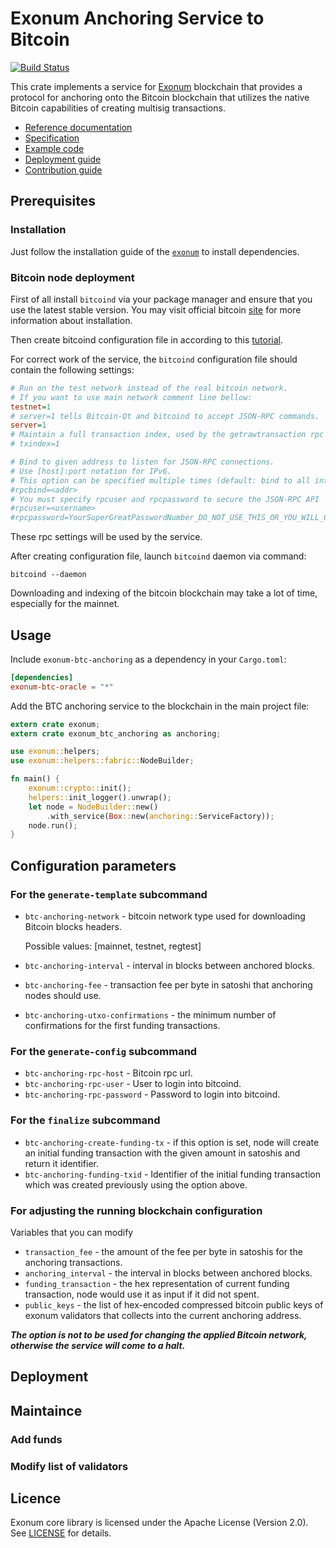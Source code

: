 # Exonum Anchoring Service to Bitcoin

[![Build Status][travis:image]][travis:url]

This crate implements a service for [Exonum] blockchain that provides
a protocol for anchoring onto the Bitcoin blockchain that utilizes the
native Bitcoin capabilities of creating multisig transactions.

* [Reference documentation][exonum:reference]
* [Specification][anchoring:specification]
* [Example code](examples/anchoring.rs)
* [Deployment guide](DEPLOY.md)
* [Contribution guide][exonum:contribution]

## Prerequisites

### Installation

Just follow the installation guide of the [`exonum`][exonum:install] to
install dependencies.

### Bitcoin node deployment

First of all install `bitcoind` via your package manager and ensure that you
use the latest stable version. You may visit official bitcoin [site][bitcoin:install]
for more information about installation.

Then create bitcoind configuration file in according to this [tutorial][bitcoin_wiki:configuration].

For correct work of the service, the `bitcoind` configuration file
should contain the following settings:

```ini
# Run on the test network instead of the real bitcoin network.
# If you want to use main network comment line bellow:
testnet=1
# server=1 tells Bitcoin-Qt and bitcoind to accept JSON-RPC commands.
server=1
# Maintain a full transaction index, used by the getrawtransaction rpc call.
# txindex=1

# Bind to given address to listen for JSON-RPC connections.
# Use [host]:port notation for IPv6.
# This option can be specified multiple times (default: bind to all interfaces)
#rpcbind=<addr>
# You must specify rpcuser and rpcpassword to secure the JSON-RPC API
#rpcuser=<username>
#rpcpassword=YourSuperGreatPasswordNumber_DO_NOT_USE_THIS_OR_YOU_WILL_GET_ROBBED_385593
```

These rpc settings will be used by the service.

After creating configuration file, launch `bitcoind` daemon via command:

```shell
bitcoind --daemon
```

Downloading and indexing of the bitcoin blockchain may take a lot of time,
especially for the mainnet.

## Usage

Include `exonum-btc-anchoring` as a dependency in your `Cargo.toml`:

```toml
[dependencies]
exonum-btc-oracle = "*"
```

Add the BTC anchoring service to the blockchain in the main project file:

```rust
extern crate exonum;
extern crate exonum_btc_anchoring as anchoring;

use exonum::helpers;
use exonum::helpers::fabric::NodeBuilder;

fn main() {
    exonum::crypto::init();
    helpers::init_logger().unwrap();
    let node = NodeBuilder::new()
        .with_service(Box::new(anchoring::ServiceFactory));
    node.run();
}

```

## Configuration parameters

### For the `generate-template` subcommand

* `btc-anchoring-network` - bitcoin network type used for downloading Bitcoin blocks headers. 
  
  Possible values: [mainnet, testnet, regtest]

* `btc-anchoring-interval` - interval in blocks between anchored blocks.
* `btc-anchoring-fee` - transaction fee per byte in satoshi that anchoring nodes should use.
* `btc-anchoring-utxo-confirmations` - the minimum number of confirmations for the first funding transactions.

### For the `generate-config` subcommand

* `btc-anchoring-rpc-host` - Bitcoin rpc url.
* `btc-anchoring-rpc-user` - User to login into bitcoind.
* `btc-anchoring-rpc-password` - Password to login into bitcoind.

### For the `finalize` subcommand

* `btc-anchoring-create-funding-tx` - if this option is set, node will create an initial funding 
  transaction with the given amount in satoshis and return it identifier.
* `btc-anchoring-funding-txid` - Identifier of the initial funding transaction which was created 
  previously using the option above. 

### For adjusting the running blockchain configuration

Variables that you can modify

* `transaction_fee` - the amount of the fee per byte in satoshis for the anchoring transactions.
* `anchoring_interval` - the interval in blocks between anchored blocks.
* `funding_transaction` - the hex representation of current funding transaction, 
  node would use it as input if it did not spent.
* `public_keys` - the list of hex-encoded compressed bitcoin public keys of
  exonum validators that collects into the current anchoring address.

***The option is not to be used for changing the applied Bitcoin network, otherwise the service will come to a halt.***

## Deployment

## Maintaince

### Add funds

### Modify list of validators 

## Licence

Exonum core library is licensed under the Apache License (Version 2.0).
See [LICENSE](LICENSE) for details.

[bitcoin:install]: https://bitcoin.org/en/full-node#what-is-a-full-node
[bitcoin:faucet]: https://testnet.manu.backend.hamburg/faucet
[bitcoin:base58check]: https://en.bitcoin.it/wiki/Base58Check_encoding
[bitcoin:wif]: https://en.bitcoin.it/wiki/Wallet_import_format
[bitcoin_wiki:configuration]: https://en.bitcoin.it/wiki/Running_Bitcoin#Bitcoin.conf_Configuration_File
[travis:image]: https://travis-ci.org/exonum/exonum-btc-anchoring.svg?branch=master
[travis:url]: https://travis-ci.org/exonum/exonum-btc-anchoring
[Exonum]: https://github.com/exonum/exonum
[exonum:reference]: https://docs.rs/exonum-btc-anchoring
[anchoring:specification]: https://exonum.com/doc/advanced/bitcoin-anchoring/
[exonum:contribution]: https://exonum.com/doc/contributing/
[exonum:install]: https://exonum.com/doc/get-started/install/